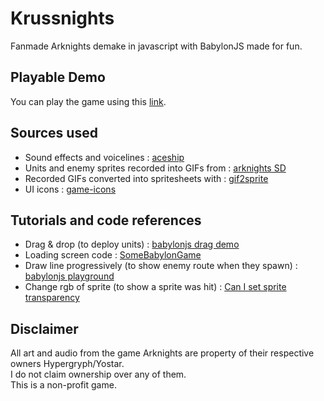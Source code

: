 # Krussnights

Fanmade Arknights demake in javascript with BabylonJS made for fun.

## Playable Demo

You can play the game using this [link](https://krussx.github.io/Krussnights/). 

## Sources used
- Sound effects and voicelines : [aceship](https://aceship.github.io/AN-EN-Tags/index.html)
- Units and enemy sprites recorded into GIFs from : [arknights SD](https://flashmercurymcfly.github.io/Arknights-SD-Viewer/)
- Recorded GIFs converted into spritesheets with : [gif2sprite](https://jacklehamster.github.io/utils/gif2sprite/)
- UI icons : [game-icons](https://game-icons.net/)

## Tutorials and code references
- Drag & drop (to deploy units) : [babylonjs drag demo](https://www.babylonjs-playground.com/#7CBW04)
- Loading screen code : [SomeBabylonGame](https://github.com/saad-ahmed98/SomeBabylonGame)
- Draw line progressively (to show enemy route when they spawn) : [babylonjs playground](https://playground.babylonjs.com/#5Q3FLL)
- Change rgb of sprite (to show a sprite was hit) : [Can I set sprite transparency](https://forum.babylonjs.com/t/can-i-set-sprite-transparency/30748)

## Disclaimer
All art and audio from the game Arknights are property of their respective owners Hypergryph/Yostar.  
I do not claim ownership over any of them.  
This is a non-profit game.
